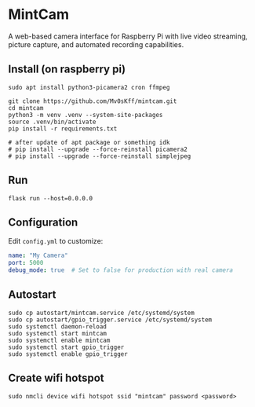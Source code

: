 # MintCam

A web-based camera interface for Raspberry Pi with live video streaming, picture capture, and automated recording capabilities.

## Install (on raspberry pi)

```
sudo apt install python3-picamera2 cron ffmpeg
```

```
git clone https://github.com/Mv0sKff/mintcam.git
cd mintcam
python3 -m venv .venv --system-site-packages
source .venv/bin/activate
pip install -r requirements.txt

# after update of apt package or something idk
# pip install --upgrade --force-reinstall picamera2
# pip install --upgrade --force-reinstall simplejpeg
```

## Run
```
flask run --host=0.0.0.0
```

## Configuration

Edit `config.yml` to customize:
```yaml
name: "My Camera"
port: 5000
debug_mode: true  # Set to false for production with real camera
```

## Autostart
```
sudo cp autostart/mintcam.service /etc/systemd/system
sudo cp autostart/gpio_trigger.service /etc/systemd/system
sudo systemctl daemon-reload
sudo systemctl start mintcam
sudo systemctl enable mintcam
sudo systemctl start gpio_trigger
sudo systemctl enable gpio_trigger
```

## Create wifi hotspot

```
sudo nmcli device wifi hotspot ssid "mintcam" password <password>
```
